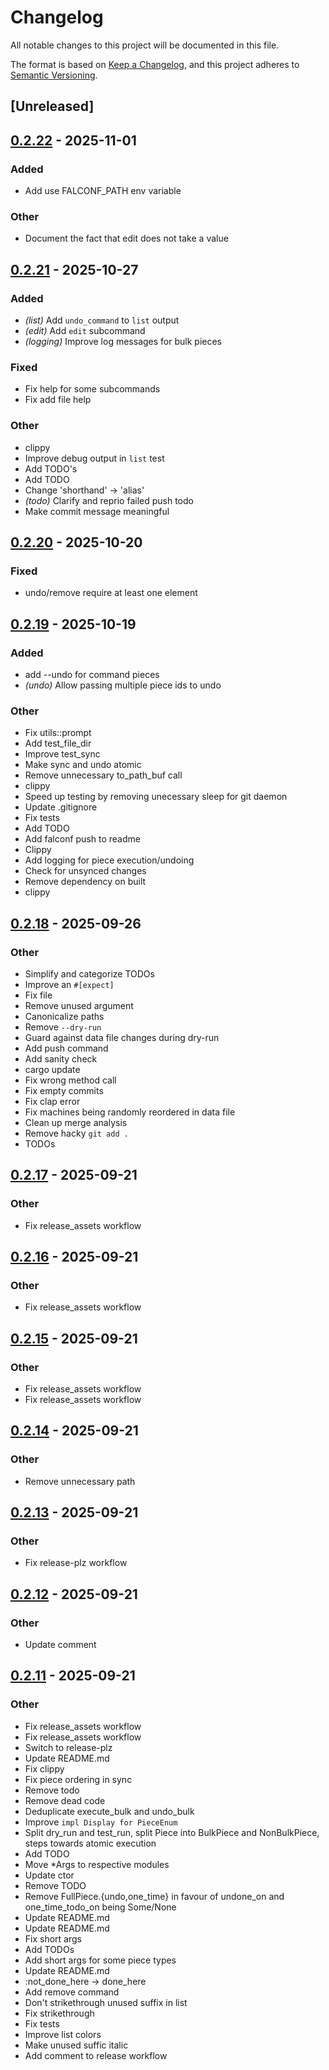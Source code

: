 # Changelog

All notable changes to this project will be documented in this file.

The format is based on [Keep a Changelog](https://keepachangelog.com/en/1.0.0/),
and this project adheres to [Semantic Versioning](https://semver.org/spec/v2.0.0.html).

## [Unreleased]

## [0.2.22](https://github.com/GideonBear/falconf/compare/v0.2.21...v0.2.22) - 2025-11-01

### Added

- Add use FALCONF_PATH env variable

### Other

- Document the fact that edit does not take a value

## [0.2.21](https://github.com/GideonBear/falconf/compare/v0.2.20...v0.2.21) - 2025-10-27

### Added

- *(list)* Add `undo_command` to `list` output
- *(edit)* Add `edit` subcommand
- *(logging)* Improve log messages for bulk pieces

### Fixed

- Fix help for some subcommands
- Fix add file help

### Other

- clippy
- Improve debug output in `list` test
- Add TODO's
- Add TODO
- Change 'shorthand' -> 'alias'
- *(todo)* Clarify and reprio failed push todo
- Make commit message meaningful

## [0.2.20](https://github.com/GideonBear/falconf/compare/v0.2.19...v0.2.20) - 2025-10-20

### Fixed

- undo/remove require at least one element

## [0.2.19](https://github.com/GideonBear/falconf/compare/v0.2.18...v0.2.19) - 2025-10-19

### Added

- add --undo for command pieces
- *(undo)* Allow passing multiple piece ids to undo

### Other

- Fix utils::prompt
- Add test_file_dir
- Improve test_sync
- Make sync and undo atomic
- Remove unnecessary to_path_buf call
- clippy
- Speed up testing by removing unecessary sleep for git daemon
- Update .gitignore
- Fix tests
- Add TODO
- Add falconf push to readme
- Clippy
- Add logging for piece execution/undoing
- Check for unsynced changes
- Remove dependency on built
- clippy

## [0.2.18](https://github.com/GideonBear/falconf/compare/v0.2.17...v0.2.18) - 2025-09-26

### Other

- Simplify and categorize TODOs
- Improve an `#[expect]`
- Fix file
- Remove unused argument
- Canonicalize paths
- Remove `--dry-run`
- Guard against data file changes during dry-run
- Add push command
- Add sanity check
- cargo update
- Fix wrong method call
- Fix empty commits
- Fix clap error
- Fix machines being randomly reordered in data file
- Clean up merge analysis
- Remove hacky `git add .`
- TODOs

## [0.2.17](https://github.com/GideonBear/falconf/compare/v0.2.16...v0.2.17) - 2025-09-21

### Other

- Fix release_assets workflow

## [0.2.16](https://github.com/GideonBear/falconf/compare/v0.2.15...v0.2.16) - 2025-09-21

### Other

- Fix release_assets workflow

## [0.2.15](https://github.com/GideonBear/falconf/compare/v0.2.14...v0.2.15) - 2025-09-21

### Other

- Fix release_assets workflow
- Fix release_assets workflow

## [0.2.14](https://github.com/GideonBear/falconf/compare/v0.2.13...v0.2.14) - 2025-09-21

### Other

- Remove unnecessary path

## [0.2.13](https://github.com/GideonBear/falconf/compare/v0.2.12...v0.2.13) - 2025-09-21

### Other

- Fix release-plz workflow

## [0.2.12](https://github.com/GideonBear/falconf/compare/v0.2.11...v0.2.12) - 2025-09-21

### Other

- Update comment

## [0.2.11](https://github.com/GideonBear/falconf/compare/v0.2.10...v0.2.11) - 2025-09-21

### Other

- Fix release_assets workflow
- Fix release_assets workflow
- Switch to release-plz
- Update README.md
- Fix clippy
- Fix piece ordering in sync
- Remove todo
- Remove dead code
- Deduplicate execute_bulk and undo_bulk
- Improve `impl Display for PieceEnum`
- Split dry_run and test_run, split Piece into BulkPiece and NonBulkPiece, steps towards atomic execution
- Add TODO
- Move *Args to respective modules
- Update ctor
- Remove TODO
- Remove FullPiece.{undo,one_time} in favour of undone_on and one_time_todo_on being Some/None
- Update README.md
- Update README.md
- Fix short args
- Add TODOs
- Add short args for some piece types
- Update README.md
- :not_done_here -> done_here
- Add remove command
- Don't strikethrough unused suffix in list
- Fix strikethrough
- Fix tests
- Improve list colors
- Make unused suffic italic
- Add comment to release workflow
